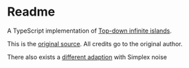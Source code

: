 # Readme

A TypeScript implementation of [Top-down infinite islands](https://learn.yorkcs.com/2019/02/25/top-down-infinite-terrain-generation-with-phaser-3/).

This is the [original source](https://github.com/jaredyork/TutorialInfiniteTerrain). All credits go to the original author.

There also exists a [different adaption](https://github.com/kaleidawave/islands) with Simplex noise

